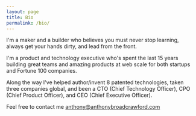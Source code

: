 ```yaml
---
layout: page
title: Bio
permalink: /bio/
---
```


I'm a maker and a builder who believes you must never stop learning, always get your hands dirty,
and lead from the front.  

I'm a product and technology executive who's spent the last 15 years building great
teams and amazing products at web scale for both startups and Fortune 100 companies.

Along the way I've helped author/invent 8 patented technologies, taken three companies global, and been a
CTO (Chief Technology Officer), CPO (Chief Product Officer), and CEO (Chief Executive Officer).

Feel free to contact me [anthony@anthonybroadcrawford.com](anthony@anthonybroadcrawford.com)
